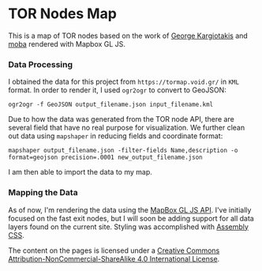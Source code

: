 # TOR Nodes Map

This is a map of TOR nodes based on the work of [George Kargiotakis](https://github.com/kargig) and [moba](https://github.com/moba) rendered with Mapbox GL JS.

### Data Processing

I obtained the data for this project from `https://tormap.void.gr/` in `KML` format. In order to render it, I used `ogr2ogr` to convert to GeoJSON:

```
ogr2ogr -f GeoJSON output_filename.json input_filename.kml
```

Due to how the data was generated from the TOR node API, there are several field that have no real purpose for visualization. We further clean out data using `mapshaper` in reducing fields and coordinate format:

```
mapshaper output_filename.json -filter-fields Name,description -o format=geojson precision=.0001 new_output_filename.json
```

I am then able to import the data to my map.

### Mapping the Data

As of now, I'm rendering the data using the [MapBox GL JS API](https://www.mapbox.com/mapbox-gl-js/api/). I've initially focused on the fast exit nodes, but I will soon be adding support for all data layers found on the current site. Styling was accomplished with [Assembly CSS](https://www.mapbox.com/assembly/).

The content on the pages is licensed under a [Creative Commons Attribution-NonCommercial-ShareAlike 4.0 International License](http://creativecommons.org/licenses/by-nc-sa/4.0/).
